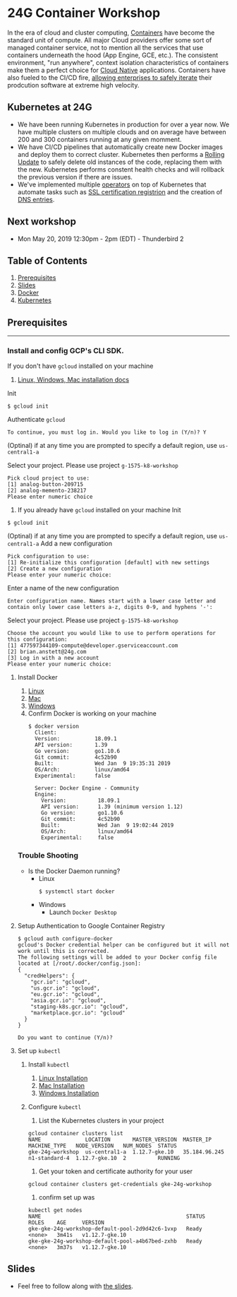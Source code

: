 # 24G Container Workshop
In the era of cloud and cluster computing, [Containers](https://www.docker.com/resources/what-container) have become the standard unit of compute. All major Cloud providers offer some sort of managed container service, not to mention all the services that use containers underneath the hood (App Engine, GCE, etc.). The consistent environment, "run anywhere", context isolation characteristics of containers make them a perfect choice for [Cloud Native](https://pivotal.io/cloud-native) applications. Containers have also fueled to the CI/CD fire, [allowing enterprises to safely iterate](https://cloud.google.com/kubernetes-engine/kubernetes-comic/) their prodcution software at extreme high velocity. 


## Kubernetes at 24G
* We have been running Kubernetes in production for over a year now. We have multiple clusters on multiple clouds and on average have between 200 and 300 containers running at any given momment. 
* We have CI/CD pipelines that automatically create new Docker images and deploy them to correct cluster. Kubernetes then performs a [Rolling Update](https://kubernetes.io/docs/tutorials/kubernetes-basics/update/update-intro/) to safely delete old instances of the code, replacing them with the new. Kubernetes performs constent health checks and will rollback the previous version if there are issues.
* We've implemented multiple [operators](https://kubernetes.io/docs/concepts/extend-kubernetes/api-extension/custom-resources/) on top of Kubernetes that automate tasks such as [SSL certification registrion](https://github.com/jetstack/cert-manager) and the creation of [DNS entries](https://github.com/helm/charts/tree/master/stable/external-dns).

## Next workshop
* Mon May 20, 2019 12:30pm - 2pm (EDT) - Thunderbird 2

## Table of Contents
1. [Prerequisites](#prerequisites)
1. [Slides](#slides)
1. [Docker](./1_Docker/README.md)
1. [Kubernetes](./2_Kubernetes/README.md)


## Prerequisites
---

### Install and config GCP's CLI SDK. 
If you don't have `gcloud` installed on your machine
1. [Linux, Windows, Mac installation docs](https://cloud.google.com/sdk/docs/quickstarts)

Init
```
$ gcloud init
```
Authenticate `gcloud`
```
To continue, you must log in. Would you like to log in (Y/n)? Y
```
(Optinal) if at any time you are prompted to specify a default region, use `us-central1-a`

Select your project. Please use project `g-1575-k8-workshop` 
```
Pick cloud project to use: 
[1] analog-button-209715
[2] analog-memento-238217
Please enter numeric choice
```

1. If you already have `gcloud` installed on your machine
Init
```
$ gcloud init
```
(Optinal) if at any time you are prompted to specify a default region, use `us-central1-a`
Add a new configuration
```
Pick configuration to use:
[1] Re-initialize this configuration [default] with new settings 
[2] Create a new configuration
Please enter your numeric choice:  
```
Enter a name of the new configuration
```
Enter configuration name. Names start with a lower case letter and 
contain only lower case letters a-z, digits 0-9, and hyphens '-':
```
Select your project. Please use project `g-1575-k8-workshop` 
```
Choose the account you would like to use to perform operations for 
this configuration:
[1] 477597344109-compute@developer.gserviceaccount.com
[2] brian.anstett@24g.com
[3] Log in with a new account
Please enter your numeric choice:  
```

1. Install Docker
    1. [Linux](https://docs.docker.com/install/linux/docker-ce/centos/)
    1. [Mac](https://docs.docker.com/docker-for-mac/install/)
    1. [Windows](https://docs.docker.com/docker-for-windows/install/)
    1. Confirm Docker is working on your machine
        ```
        $ docker version
          Client:
          Version:           18.09.1
          API version:       1.39
          Go version:        go1.10.6
          Git commit:        4c52b90
          Built:             Wed Jan  9 19:35:31 2019
          OS/Arch:           linux/amd64
          Experimental:      false

          Server: Docker Engine - Community
          Engine:
            Version:          18.09.1
            API version:      1.39 (minimum version 1.12)
            Go version:       go1.10.6
            Git commit:       4c52b90
            Built:            Wed Jan  9 19:02:44 2019
            OS/Arch:          linux/amd64
            Experimental:     false
          ```
    ### Trouble Shooting
    * Is the Docker Daemon running?
        * Linux
            ```
            $ systemctl start docker
            ```
        * Windows
            * Launch `Docker Desktop`

1. Setup Authentication to Google Container Registry
      ```
      $ gcloud auth configure-docker
      gcloud's Docker credential helper can be configured but it will not work until this is corrected.
      The following settings will be added to your Docker config file 
      located at [/root/.docker/config.json]:
      {
        "credHelpers": {
          "gcr.io": "gcloud", 
          "us.gcr.io": "gcloud", 
          "eu.gcr.io": "gcloud", 
          "asia.gcr.io": "gcloud", 
          "staging-k8s.gcr.io": "gcloud", 
          "marketplace.gcr.io": "gcloud"
        }
      }

      Do you want to continue (Y/n)?  
      ```

1. Set up `kubectl`
    1. Install `kubectl`
        1. [Linux Installation](https://kubernetes.io/docs/tasks/tools/install-kubectl/#install-kubectl-on-linux)
        1. [Mac Installation](https://kubernetes.io/docs/tasks/tools/install-kubectl/#install-kubectl-on-macos)
        1. [Windows Installation](https://kubernetes.io/docs/tasks/tools/install-kubectl/#install-kubectl-on-windows)
    1. Configure `kubectl`
        1. List the Kubernetes clusters in your project
          ```
          gcloud container clusters list
          NAME              LOCATION       MASTER_VERSION  MASTER_IP      MACHINE_TYPE   NODE_VERSION   NUM_NODES  STATUS
          gke-24g-workshop  us-central1-a  1.12.7-gke.10   35.184.96.245  n1-standard-4  1.12.7-gke.10  2          RUNNING
          ```
        1. Get your token and certificate authority for your user
          ```
          gcloud container clusters get-credentials gke-24g-workshop
          ```

        1. confirm set up was
          ```
          kubectl get nodes
          NAME                                              STATUS   ROLES    AGE     VERSION
          gke-gke-24g-workshop-default-pool-2d9d42c6-1vxp   Ready    <none>   3m41s   v1.12.7-gke.10
          gke-gke-24g-workshop-default-pool-a4b67bed-zxhb   Ready    <none>   3m37s   v1.12.7-gke.10
          ```
## Slides
* Feel free to follow along with [the slides](https://docs.google.com/presentation/d/1OQYcl3PwPM9NJ3AbExLV9A8AWbCEzbxj0VceIOhPnyY/edit#slide=id.p).